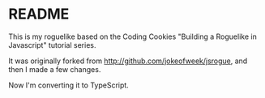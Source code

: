 # README

This is my roguelike based on the Coding Cookies "Building a Roguelike in Javascript" tutorial series.

It was originally forked from http://github.com/jokeofweek/jsrogue, and then I made a few changes.   

Now I'm converting it to TypeScript.
